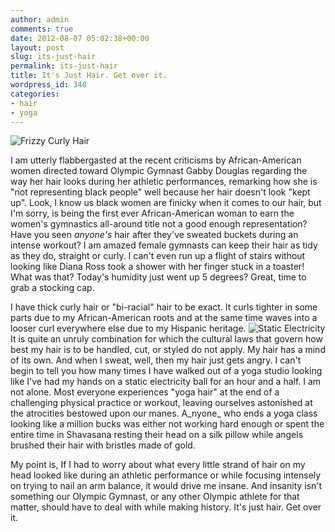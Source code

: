 ```yaml
---
author: admin
comments: true
date: 2012-08-07 05:02:38+00:00
layout: post
slug: its-just-hair
permalink: its-just-hair
title: It's Just Hair. Get over it.
wordpress_id: 348
categories:
- hair
- yoga
---
```


![Frizzy Curly Hair](http://www.corinaoffthemat.com/wp-content/uploads/2012/09/how_to_calm_frizzy_curly_hair77.jpg)

I am utterly flabbergasted at the recent criticisms by African-American women directed toward Olympic Gymnast Gabby Douglas regarding the way her hair looks during her athletic performances, remarking how she is "not representing black people" well because her hair doesn't look "kept up". Look, I know us black women are finicky when it comes to our hair, but I'm sorry, is being the first ever African-American woman to earn the women's gymnastics all-around title not a good enough representation? Have you seen _anyone's_ hair after they've sweated buckets during an intense workout? I am amazed female gymnasts can keep their hair as tidy as they do, straight or curly. I can't even run up a flight of stairs without looking like Diana Ross took a shower with her finger stuck in a toaster! What was that? Today's humidity just went up 5 degrees? Great, time to grab a stocking cap.

<!-- more -->

I have thick curly hair or "bi-racial" hair to be exact. It curls tighter in some parts due to my African-American roots and at the same time waves into a looser curl everywhere else due to my Hispanic heritage. ![Static Electricity](http://www.corinaoffthemat.com/wp-content/uploads/2012/09/funny-static-electricity-hair1-210x300.jpg)It is quite an unruly combination for which the cultural laws that govern how best my hair is to be handled, cut, or styled do not apply. My hair has a mind of its own. And when I sweat, well, then my hair just gets angry. I can't begin to tell you how many times I have walked out of a yoga studio looking like I've had my hands on a static electricity ball for an hour and a half. I am not alone. Most everyone experiences "yoga hair" at the end of a challenging physical practice or workout, leaving ourselves astonished at the atrocities bestowed upon our manes. A_nyone_ who ends a yoga class looking like a million bucks was either not working hard enough or spent the entire time in Shavasana resting their head on a silk pillow while angels brushed their hair with bristles made of gold.

My point is, If I had to worry about what every little strand of hair on my head looked like during an athletic performance or while focusing intensely on trying to nail an arm balance, it would drive me insane. And insanity isn't something our Olympic Gymnast, or any other Olympic athlete for that matter, should have to deal with while making history. It's just hair. Get over it.


